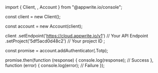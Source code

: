 import { Client, , Account } from "@appwrite.io/console";

const client = new Client();

const account = new Account(client);

client
    .setEndpoint('https://cloud.appwrite.io/v1') // Your API Endpoint
    .setProject('5df5acd0d48c2') // Your project ID
;

const promise = account.addAuthenticator(.Totp);

promise.then(function (response) {
    console.log(response); // Success
}, function (error) {
    console.log(error); // Failure
});